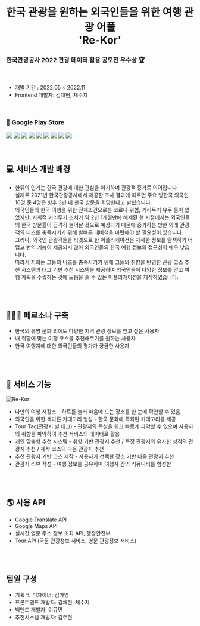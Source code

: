 <h1 align="center">한국 관광을 원하는 외국인들을 위한 여행 관광 어플<br />'Re-Kor'</h1>
<h3> 한국관광공사 2022 관광 데이터 활용 공모전 우수상 🏆 </h3>
<br />

- 개발 기간 : 2022.05 ~ 2022.11
- Frontend 개발자: 김채현, 채수지
<br />

### 📱 [Google Play Store](https://play.google.com/store/apps/details?id=com.suji_chae.ReKor)


<div align="left">
<img src="https://img.shields.io/badge/React Native-01FF95?style=for-the-badge&logo=appveyor&logo=React Native&logoColor=white" /> <img src="https://img.shields.io/badge/JavaScript-F7DF1E?style=for-the-badge&logo=appveyor&logo=JavaScript&logoColor=white" /> <img src="https://img.shields.io/badge/Java-2C2255?style=for-the-badge&logo=appveyor&logo=Eclipse IDE&logoColor=white" /> <img src="https://img.shields.io/badge/Spring Boot-6DB33F?style=for-the-badge&logo=appveyor&logo=Spring Boot&logoColor=white" /> <img src="https://img.shields.io/badge/MariaDB-003545?style=for-the-badge&logo=appveyor&logo=MariaDB&logoColor=white" /> <img src="https://img.shields.io/badge/MongoDB-47A248?style=for-the-badge&logo=appveyor&logo=MongoDB&logoColor=white" /> <img src="https://img.shields.io/badge/Python-3776AB?style=for-the-badge&logo=appveyor&logo=Python&logoColor=white" /> <img src="https://img.shields.io/badge/FastAPI-009688?style=for-the-badge&logo=appveyor&logo=FastAPI&logoColor=white" /> <img src="https://img.shields.io/badge/NGINX-009639?style=for-the-badge&logo=appveyor&logo=NGINX&logoColor=white" />
 </div>

<br />
<br />

## 💻 서비스 개발 배경
- 한류의 인기는 한국 관광에 대한 관심을 야기하며 관광객 증가로 이어집니다. <br />실제로 2021년 한국관광공사에서 제공한 조사 결과에 따르면
주요 방한국 외국인 10명 중 4명은 향후 3년 내 한국 방문을 희망한다고 밝혔습니다. <br />
외국인들의 한국 여행을 위한 전제조건으로는 코로나 위험, 거리두기 유무 등이 있었지만, 사회적 거리두기 조치가 약 2년 1개월만에 해제된 현 시점에서는
외국인들의 한국 방문률이 급격히 늘어날 것으로 예상되기 때문에 증가하는 방한 외래 관광객의 니즈를 충족시키기 위해 발빠른 대비책을 마련해야 할 필요성이 있습니다. <br />
그러나, 외국인 관광객들을 타겟으로 한 어플리케이션은 자세한 정보를 탐색하기 어렵고 번역 기능이 제공되지 않아 외국인들의 한국 여행 정보의 접근성이 매우 낮습니다. <br />
따라서 저희는 그들의 니즈를 충족시키기 위해 그들의 취향을 반영한 관광 코스 추천 시스템과 태그 기반 추천 시스템을 제공하여 
외국인들이 다양한 정보를 얻고 여행 계획을 수립하는 것에 도움을 줄 수 있는 어플리케이션을 제작하였습니다.

 <br />
 <br />


## 👳🏻‍♀️ 페르소나 구축
- 한국의 유명 문화 외에도 다양한 지역 관광 정보를 얻고 싶은 사용자
- 내 취향에 맞는 여행 코스를 추천해주기를 원하는 사용자
- 한국 여행지에 대한 외국인들의 평가가 궁금한 사용자

 <br />
 <br />

## 📌 서비스 기능
![Re-Kor](https://user-images.githubusercontent.com/63996585/214774923-2c60e17e-5bbd-4fa6-8ff4-50a4d5d4e27b.png)
 - 나만의 여행 저장소 - 하트를 눌러 마음에 드는 장소를 한 눈에 확인할 수 있음
 - 외국인을 위한 색다른 카테고리 형성 - 한국 문화에 특화된 카테고리를 제공
 - Tour Tag(관광지 별 태그) - 관광지의 특성을 쉽고 빠르게 파악할 수 있으며 사용자의 취향을 파악하여 추천 서비스의 데이터로 활용
 - 개인 맞춤형 추천 시스템 - 취향 기반 관광지 추천 / 특정 관광지와 유사한 성격의 관광지 추천 / 제작 코스의 다음 관광지 추천
 - 추천 관광지 기반 코스 제작 - 사용자가 선택한 장소 기반 다음 관광지 추천
 - 관광지 리뷰 작성 - 여행 정보를 공유하며 여행자 간의 커뮤니티를 형성함 

 <br />
 <br />

## 🌎 사용 API
 - Google Translate API
 - Google Maps API
 - 실시간 영문 주소 정보 조회 API, 행정안전부
 - Tour API (국문 관광정보 서비스, 영문 관광정보 서비스)

 <br />
 <br />

## 팀원 구성
 - 기획 및 디자이너: 김가영 
 - 프론트엔드 개발자: 김채현, 채수지
 - 백엔드 개발자: 이규민
 - 추천시스템 개발자: 김주현
